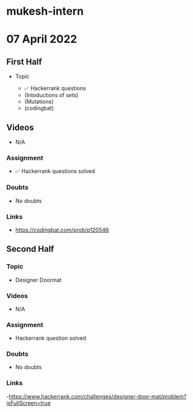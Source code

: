 # mukesh-intern

# 07 April 2022

## First Half

- Topic

  - ✅ Hackerrank questions
  - (Intoductions of sets)
  - (Mutations)
  - (codingbat)



## Videos

- N/A

### Assignment

- ✅  Hackerrank questions solved

### Doubts

-  No doubts

### Links


- https://codingbat.com/prob/p120546


## Second Half

### Topic
-   Designer Doormat


### Videos

- N/A

### Assignment 

- Hackerrank question solved

### Doubts

- No doubts 

### Links
-https://www.hackerrank.com/challenges/designer-door-mat/problem?isFullScreen=true

